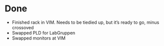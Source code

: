 # Done

- Finished rack in VIM. Needs to be tiedied up, but it’s ready to go, minus crossoved
- Swapped PLD for LabGruppen
- Swapped monitors at VIM
